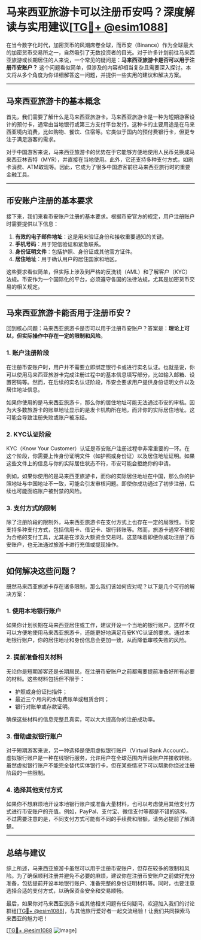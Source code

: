# 马来西亚旅游卡可以注册币安吗？深度解读与实用建议[[TG💪+ @esim1088](https://t.me/s/esim1088)]

在当今数字化时代，加密货币的风潮席卷全球，而币安（Binance）作为全球最大的加密货币交易所之一，自然吸引了无数投资者的目光。对于许多计划前往马来西亚旅游或长期居住的人来说，一个常见的疑问是：**马来西亚旅游卡是否可以用于注册币安账户？** 这个问题看似简单，但涉及的内容却相当复杂且需要深入探讨。本文将从多个角度为你详细解答这一问题，并提供一些实用的建议和解决方案。

---

## **马来西亚旅游卡的基本概念**

首先，我们需要了解什么是马来西亚旅游卡。马来西亚旅游卡是一种为短期游客设计的预付卡，通常由当地银行或第三方支付平台发行。这种卡的主要用途是在马来西亚境内消费，比如购物、餐饮、住宿等。它类似于国内的预付费银行卡，但更专注于满足游客的需求。

对于中国游客来说，马来西亚旅游卡的优势在于它能够方便地使用人民币兑换成马来西亚林吉特（MYR），并直接在当地使用。此外，它还支持多种支付方式，如刷卡消费、ATM取现等。因此，它成为了很多中国游客前往马来西亚旅行时的重要金融工具。

---

## **币安账户注册的基本要求**

接下来，我们来看币安账户注册的基本要求。根据币安官方的规定，用户注册账户时需要提供以下信息：

1. **有效的电子邮件地址**：这是用来验证身份和接收重要通知的关键。
2. **手机号码**：用于短信验证和紧急联系。
3. **身份证明文件**：包括护照、身份证或其他官方证件。
4. **居住地址**：用于确认用户的居住国家和地区。

这些要求看似简单，但实际上涉及到严格的反洗钱（AML）和了解客户（KYC）法规。币安作为一个国际化的平台，必须遵守各国的法律法规，尤其是加密货币交易的相关规定。

---

## **马来西亚旅游卡能否用于注册币安？**

回到核心问题：马来西亚旅游卡是否可以用于注册币安账户？答案是：**理论上可以，但实际操作中存在一定的限制和风险**。

### **1. 账户注册阶段**
在注册币安账户时，用户并不需要立即绑定银行卡或进行实名认证。也就是说，你可以使用马来西亚旅游卡完成注册过程中的基本信息填写部分，比如输入邮箱、设置密码等。然而，在后续的实名认证阶段，币安会要求用户提供身份证明文件以及居住地址信息。

如果你使用的是马来西亚旅游卡，那么你的居住地址可能无法通过币安的审核。因为大多数旅游卡的账单地址显示的是发卡机构所在地，而非你的实际居住地址。这可能会导致注册失败或账户被冻结。

### **2. KYC认证阶段**
KYC（Know Your Customer）认证是币安账户注册过程中非常重要的一环。在这个阶段，你需要上传身份证明文件（如护照或身份证）以及居住地址证明。如果这些文件上的信息与你的实际居住状态不符，币安可能会拒绝你的申请。

例如，如果你使用的是马来西亚旅游卡，而你的实际居住地址在中国，那么你的护照地址与中国地址不一致，可能会引发审核问题。即使你成功通过了初步注册，后续也可能面临账户被封禁的风险。

### **3. 支付方式的限制**
除了注册阶段的限制外，马来西亚旅游卡在支付方式上也存在一定的局限性。币安支持多种支付方式，包括信用卡、借记卡、银行转账等。然而，旅游卡通常不被视为合格的支付工具，尤其是在涉及大额资金交易时。这意味着即便你成功注册了币安账户，也无法通过旅游卡进行充值或提现操作。

---

## **如何解决这些问题？**

既然马来西亚旅游卡存在诸多限制，那么我们该如何应对呢？以下是几个可行的解决方案：

### **1. 使用本地银行账户**
如果你计划长期在马来西亚居住或工作，建议开设一个当地的银行账户。这样不仅可以方便地使用马来西亚旅游卡，还能更好地满足币安KYC认证的要求。通过本地银行账户，你的居住地址和身份信息会更加一致，从而降低审核失败的风险。

### **2. 提前准备相关材料**
无论你是短期游客还是长期居民，在注册币安账户之前都需要提前准备好所有必要的材料。这些材料包括但不限于：
- 护照或身份证扫描件；
- 最近三个月内的水电费账单或租赁合同；
- 银行对账单或存款证明。

确保这些材料的信息完整且真实，可以大大提高你的注册成功率。

### **3. 借助虚拟银行账户**
对于短期游客来说，另一种选择是使用虚拟银行账户（Virtual Bank Account）。虚拟银行账户是一种在线银行服务，允许用户在全球范围内开设账户并接收转账。虽然虚拟银行账户不能完全替代实体银行卡，但在某些情况下可以帮助你绕过注册阶段的一些限制。

### **4. 选择其他支付方式**
如果你不想麻烦地开设本地银行账户或准备大量材料，也可以考虑使用其他支付方式进行币安账户的充值。例如，PayPal、支付宝、微信支付等都是不错的选择。不过需要注意的是，不同支付方式可能有不同的手续费和限额，请务必提前了解清楚。

---

## **总结与建议**

综上所述，马来西亚旅游卡虽然可以用于注册币安账户，但存在较多的限制和风险。为了确保顺利注册并避免不必要的麻烦，建议你在注册币安账户之前做好充分准备，包括提前开设本地银行账户、准备完整的身份证明材料等。同时，也要注意选择合适的支付方式，以确保资金安全和交易顺畅。

最后，如果你对马来西亚旅游卡或其他相关问题有任何疑问，欢迎加入我们的讨论群组[[TG💪+ @esim1088](https://t.me/s/esim1088)]，与其他旅行爱好者一起交流经验！让我们共同探索马来西亚的魅力吧！

[[TG💪+ @esim1088](https://t.me/s/esim1088) ![Image](https://i.postimg.cc/4NQfJmqS/Snipaste-2025-05-13-00-14-12.png)]